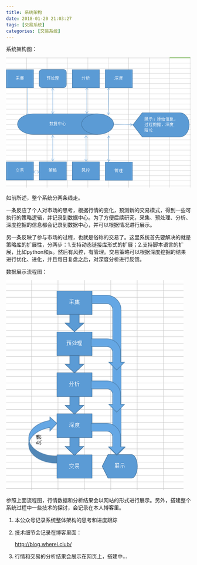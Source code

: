 ```yaml
---
title: 系统架构
date: 2018-01-20 21:03:27
tags: [交易系统]
categories: [交易系统]
---
```


系统架构图：<!-- more -->

![img](../images/5.png)

如前所述，整个系统分两条线走。

一条反应了个人对市场的思考，根据行情的变化，预测新的交易模式，得到一些可执行的策略逻辑，并记录到数据中心。为了方便后续研究，采集、预处理、分析、深度挖掘的信息都会记录到数据中心，并可以根据情况进行展示。

另一条反映了参与市场的过程，也就是俗称的交易了。这里系统首先要解决的就是策略库的扩展性，分两步：1.支持动态链接库形式的扩展；2.支持脚本语言的扩展，比如python和js。然后有风控，有管理。交易策略可以根据深度挖掘的结果进行优化、进化，并且每日复盘之后，对深度分析进行反馈。

数据展示流程图：

![img](../images/6.png)

参照上面流程图，行情数据和分析结果会以网站的形式进行展示。另外，搭建整个系统过程中一些技术的探讨，会记录在本人博客里。

1. 本公众号记录系统整体架构的思考和进度跟踪

2. 技术细节会记录在博客里面：

   http://blog.wherei.club/

3. 行情和交易的分析结果会展示在网页上，搭建中...